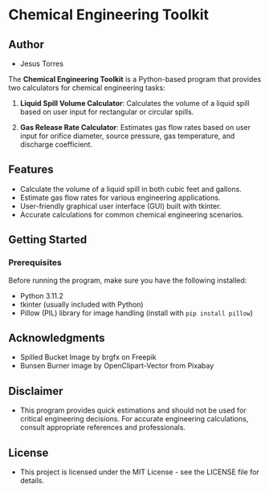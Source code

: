 # Chemical Engineering Toolkit

## Author
- Jesus Torres

The **Chemical Engineering Toolkit** is a Python-based program that provides two calculators for chemical engineering tasks:

1. **Liquid Spill Volume Calculator**: Calculates the volume of a liquid spill based on user input for rectangular or circular spills.

2. **Gas Release Rate Calculator**: Estimates gas flow rates based on user input for orifice diameter, source pressure, gas temperature, and discharge coefficient.

## Features

- Calculate the volume of a liquid spill in both cubic feet and gallons.
- Estimate gas flow rates for various engineering applications.
- User-friendly graphical user interface (GUI) built with tkinter.
- Accurate calculations for common chemical engineering scenarios.

## Getting Started

### Prerequisites

Before running the program, make sure you have the following installed:

- Python 3.11.2
- tkinter (usually included with Python)
- Pillow (PIL) library for image handling (install with `pip install pillow`)

## Acknowledgments
- Spilled Bucket Image by brgfx on Freepik
- Bunsen Burner image by OpenClipart-Vector from Pixabay
  
## Disclaimer
- This program provides quick estimations and should not be used for critical engineering decisions. For accurate engineering calculations, consult appropriate references and professionals.
  
## License
- This project is licensed under the MIT License - see the LICENSE file for details.
